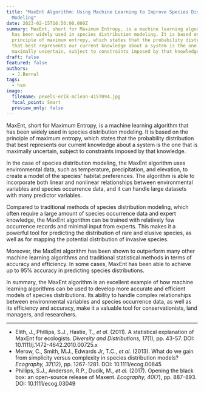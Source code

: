 ```yaml
---
title: "MaxEnt Algorithm: Using Machine Learning to Improve Species Distribution
  Modeling"
date: 2023-02-15T16:56:00.000Z
summary: MaxEnt, short for Maximum Entropy, is a machine learning algorithm that
  has been widely used in species distribution modeling. It is based on the
  principle of maximum entropy, which states that the probability distribution
  that best represents our current knowledge about a system is the one that is
  maximally uncertain, subject to constraints imposed by that knowledge.
draft: false
featured: false
authors:
  - J.Bernal
tags:
  - hsm
image:
  filename: pexels-erik-mclean-4157094.jpg
  focal_point: Smart
  preview_only: false
---
```

<!-- wp:paragraph -->

<p>MaxEnt, short for Maximum Entropy, is a machine learning algorithm that has been widely used in species distribution modeling. It is based on the principle of maximum entropy, which states that the probability distribution that best represents our current knowledge about a system is the one that is maximally uncertain, subject to constraints imposed by that knowledge.</p>
<!-- /wp:paragraph -->

<!-- wp:paragraph -->

<p>In the case of species distribution modeling, the MaxEnt algorithm uses environmental data, such as temperature, precipitation, and elevation, to create a model of the species' habitat preferences. The algorithm is able to incorporate both linear and nonlinear relationships between environmental variables and species occurrence data, and it can handle large datasets with many predictor variables.</p>
<!-- /wp:paragraph -->

<!-- wp:paragraph -->

<p>Compared to traditional methods of species distribution modeling, which often require a large amount of species occurrence data and expert knowledge, the MaxEnt algorithm can be trained with relatively few occurrence records and minimal input from experts. This makes it a powerful tool for predicting the distribution of rare and elusive species, as well as for mapping the potential distribution of invasive species.</p>
<!-- /wp:paragraph -->

<!-- wp:paragraph -->

<p>Moreover, the MaxEnt algorithm has been shown to outperform many other machine learning algorithms and traditional statistical methods in terms of accuracy and efficiency. In some cases, MaxEnt has been able to achieve up to 95% accuracy in predicting species distributions.</p>
<!-- /wp:paragraph -->

<!-- wp:paragraph -->

<p>In summary, the MaxEnt algorithm is an excellent example of how machine learning algorithms can be used to develop more accurate and efficient models of species distributions. Its ability to handle complex relationships between environmental variables and species occurrence data, as well as its efficiency and accuracy, make it a valuable tool for conservationists, land managers, and researchers.</p>
<!-- /wp:paragraph -->

<!-- wp:separator -->

<hr class="wp-block-separator has-alpha-channel-opacity"/>
<!-- /wp:separator -->

<!-- wp:list -->

<ul><!-- wp:list-item -->
<li>Elith, J., Phillips, S.J., Hastie, T., <em>et al</em>. (2011). A statistical explanation of MaxEnt for ecologists. <em>Diversity and Distributions, 17</em>(1), pp. 43-57. DOI: 10.1111/j.1472-4642.2010.00725.x</li>
<!-- /wp:list-item -->

<!-- wp:list-item -->

<li>Merow, C., Smith, M.J., Edwards Jr, T.C., <em>et al.</em> (2013). What do we gain from simplicity versus complexity in species distribution models? <em>Ecography, 37</em>(12), pp. 1267-1281. DOI: 10.1111/ecog.00845</li>
<!-- /wp:list-item -->

<!-- wp:list-item -->

<li>Phillips, S.J., Anderson, R.P., Dudik, M., <em>et al.</em> (2017). Opening the black box: an open-source release of Maxent. <em>Ecography, 40</em>(7), pp. 887-893. DOI: 10.1111/ecog.03049</li>
<!-- /wp:list-item --></ul>
<!-- /wp:list -->
